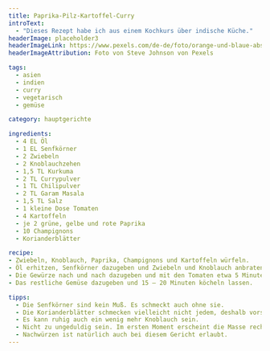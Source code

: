 ```yaml
---
title: Paprika-Pilz-Kartoffel-Curry
introText:
  - "Dieses Rezept habe ich aus einem Kochkurs über indische Küche."
headerImage: placeholder3
headerImageLink: https://www.pexels.com/de-de/foto/orange-und-blaue-abstrakte-malerei-2378621/
headerImageAttribution: Foto von Steve Johnson von Pexels

tags:
  - asien
  - indien
  - curry
  - vegetarisch
  - gemüse

category: hauptgerichte

ingredients:
  - 4 EL Öl
  - 1 EL Senfkörner
  - 2 Zwiebeln
  - 2 Knoblauchzehen
  - 1,5 TL Kurkuma
  - 2 TL Currypulver
  - 1 TL Chilipulver
  - 2 TL Garam Masala
  - 1,5 TL Salz
  - 1 kleine Dose Tomaten
  - 4 Kartoffeln
  - je 2 grüne, gelbe und rote Paprika
  - 10 Champignons
  - Korianderblätter

recipe:
- Zwiebeln, Knoblauch, Paprika, Champignons und Kartoffeln würfeln.
- Öl erhitzen, Senfkörner dazugeben und Zwiebeln und Knoblauch anbraten.
- Die Gewürze nach und nach dazugeben und mit den Tomaten etwa 5 Minuten dünsten lassen.
- Das restliche Gemüse dazugeben und 15 – 20 Minuten köcheln lassen.

tipps:
  - Die Senfkörner sind kein Muß. Es schmeckt auch ohne sie.
  - Die Korianderblätter schmecken vielleicht nicht jedem, deshalb vorsichtig damit sein. Am besten dekoriert jeder selbst damit.
  - Es kann ruhig auch ein wenig mehr Knoblauch sein.
  - Nicht zu ungeduldig sein. Im ersten Moment erscheint die Masse recht trocken, aber nach kurzer Zeit zieht das Gemüse Wasser.
  - Nachwürzen ist natürlich auch bei diesem Gericht erlaubt.
---
```

